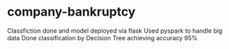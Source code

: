 # company-bankruptcy
Classfiction  done and model deployed via flask
Used pyspark to handle big data
Done classification by Decision Tree achieving accuracy 95%
